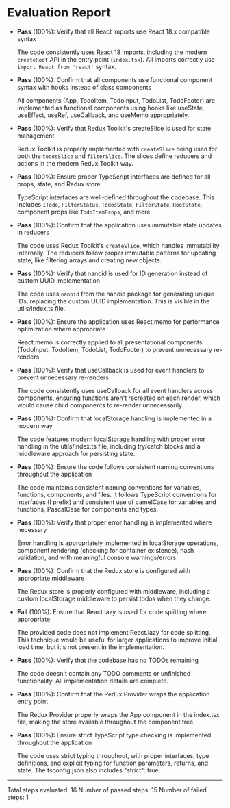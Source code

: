 # Evaluation Report

- **Pass** (100%): Verify that all React imports use React 18.x compatible syntax
  
  The code consistently uses React 18 imports, including the modern `createRoot` API in the entry point (`index.tsx`). All imports correctly use `import React from 'react'` syntax.

- **Pass** (100%): Confirm that all components use functional component syntax with hooks instead of class components
  
  All components (App, TodoItem, TodoInput, TodoList, TodoFooter) are implemented as functional components using hooks like useState, useEffect, useRef, useCallback, and useMemo appropriately.

- **Pass** (100%): Verify that Redux Toolkit's createSlice is used for state management
  
  Redux Toolkit is properly implemented with `createSlice` being used for both the `todosSlice` and `filterSlice`. The slices define reducers and actions in the modern Redux Toolkit way.

- **Pass** (100%): Ensure proper TypeScript interfaces are defined for all props, state, and Redux store
  
  TypeScript interfaces are well-defined throughout the codebase. This includes `ITodo`, `FilterStatus`, `TodosState`, `FilterState`, `RootState`, component props like `TodoItemProps`, and more.

- **Pass** (100%): Confirm that the application uses immutable state updates in reducers
  
  The code uses Redux Toolkit's `createSlice`, which handles immutability internally. The reducers follow proper immutable patterns for updating state, like filtering arrays and creating new objects.

- **Pass** (100%): Verify that nanoid is used for ID generation instead of custom UUID implementation
  
  The code uses `nanoid` from the nanoid package for generating unique IDs, replacing the custom UUID implementation. This is visible in the utils/index.ts file.

- **Pass** (100%): Ensure the application uses React.memo for performance optimization where appropriate
  
  React.memo is correctly applied to all presentational components (TodoInput, TodoItem, TodoList, TodoFooter) to prevent unnecessary re-renders.

- **Pass** (100%): Verify that useCallback is used for event handlers to prevent unnecessary re-renders
  
  The code consistently uses useCallback for all event handlers across components, ensuring functions aren't recreated on each render, which would cause child components to re-render unnecessarily.

- **Pass** (100%): Confirm that localStorage handling is implemented in a modern way
  
  The code features modern localStorage handling with proper error handling in the utils/index.ts file, including try/catch blocks and a middleware approach for persisting state.

- **Pass** (100%): Ensure the code follows consistent naming conventions throughout the application
  
  The code maintains consistent naming conventions for variables, functions, components, and files. It follows TypeScript conventions for interfaces (I prefix) and consistent use of camelCase for variables and functions, PascalCase for components and types.

- **Pass** (100%): Verify that proper error handling is implemented where necessary
  
  Error handling is appropriately implemented in localStorage operations, component rendering (checking for container existence), hash validation, and with meaningful console warnings/errors.

- **Pass** (100%): Confirm that the Redux store is configured with appropriate middleware
  
  The Redux store is properly configured with middleware, including a custom localStorage middleware to persist todos when they change.

- **Fail** (100%): Ensure that React.lazy is used for code splitting where appropriate
  
  The provided code does not implement React.lazy for code splitting. This technique would be useful for larger applications to improve initial load time, but it's not present in the implementation.

- **Pass** (100%): Verify that the codebase has no TODOs remaining
  
  The code doesn't contain any TODO comments or unfinished functionality. All implementation details are complete.

- **Pass** (100%): Confirm that the Redux Provider wraps the application entry point
  
  The Redux Provider properly wraps the App component in the index.tsx file, making the store available throughout the component tree.

- **Pass** (100%): Ensure strict TypeScript type checking is implemented throughout the application
  
  The code uses strict typing throughout, with proper interfaces, type definitions, and explicit typing for function parameters, returns, and state. The tsconfig.json also includes "strict": true.

---

Total steps evaluated: 16
Number of passed steps: 15
Number of failed steps: 1